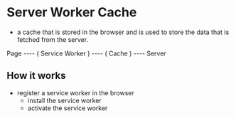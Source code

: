 # Server Worker Cache

- a cache that is stored in the browser and is used to store the data that is fetched from the server.

Page ---- ( Service Worker ) ---- ( Cache ) ---- Server

## How it works

- register a service worker in the browser
  - install the service worker
  - activate the service worker
